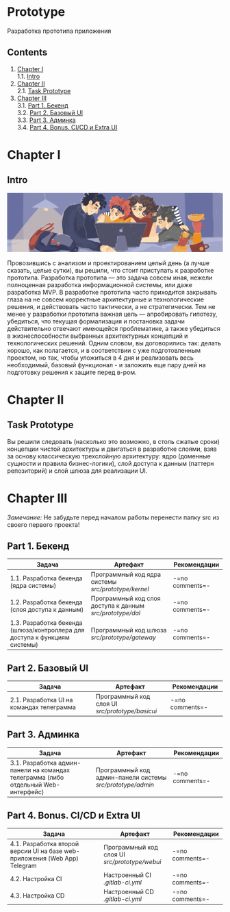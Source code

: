 # Prototype

Разработка прототипа приложения

## Contents

1. [Chapter I](#chapter-i) \
   1.1. [Intro](#intro)
2. [Chapter II](#chapter-ii) \
   2.1. [Task Prototype](#task-prototype)
3. [Chapter III](#chapter-iii) \
   3.1. [Part 1. Бекенд](#part-1-бекенд)  
   3.2. [Part 2. Базовый UI](#part-2-базовый-ui)  
   3.3. [Part 3. Админка](#part-3-админка)  
   3.4. [Part 4. Bonus. CI/CD и Extra UI](#part-4-bonus-cicd-и-extra-ui)


# Chapter I

## Intro

![Prototype](misc/images/Prototype.PNG)

Провозившись с анализом и проектированием целый день (а лучше сказать, целые сутки), вы решили, что стоит приступать к
разработке прототипа. Разработка прототипа — это задача совсем иная, нежели полноценная разработка информационной
системы, или даже разработка MVP. В разработке прототипа часто приходится закрывать глаза на не совсем корректные
архитектурные и технологические решения, и действовать часто тактически, а не стратегически. Тем не менее у разработки
прототипа важная цель — апробировать гипотезу, убедиться, что текущая формализация и постановка задачи действительно
отвечают имеющейся проблематике, а также убедиться в жизнеспособности выбранных архитектурных концепций и
технологических решений. Одним словом, вы договорились так: делать хорошо, как полагается, и в соответствии с уже
подготовленным проектом, но так, чтобы уложиться в 4 дня и реализовать весь необходимый, базовый функционал - и заложить
еще пару дней на подготовку решения к защите перед в-ром.


# Chapter II

## Task Prototype

Вы решили следовать (насколько это возможно, в столь сжатые сроки) концепции чистой архитектуры и двигаться в разработке
слоями, взяв за основу классическую трехслойную архитектуру: ядро (доменные сущности и правила бизнес-логики), слой
доступа к данным (паттерн репозиторий) и слой шлюза для реализации UI.


# Chapter III

*Замечание:* Не забудьте перед началом работы перенести папку src из своего первого проекта!

## Part 1. Бекенд

| Задача | Артефакт                                                        | Рекомендации |  
|--------|-----------------------------------------------------------------|--------------|  
| 1.1. Разработка бекенда (ядра системы) | Программный код ядра системы <br/> *src/prototype/kernel* | -=no comments=- |
| 1.2. Разработка бекенда (слоя доступа к данным) | Программный код слоя доступа к данным <br/> *src/prototype/dal* | -=no comments=- |
| 1.3. Разработка бекенда (шлюза/контроллера для доступа к функциям системы)  | Программный код шлюза <br/> *src/prototype/gateway* | -=no comments=- |

## Part 2. Базовый UI

| Задача | Артефакт                                                                                                                     | Рекомендации |  
|--------|------------------------------------------------------------------------------------------------------------------------------|--------------|  
| 2.1. Разработка UI на командах телеграмма | Программный код слоя UI <br/> *src/prototype/basicui* | -=no comments=- |

## Part 3. Админка

| Задача                 | Артефакт                                                         | Рекомендации    |  
|------------------------|------------------------------------------------------------------|-----------------|  
| 3.1. Разработка админ-панели на командах телеграмма (либо отдельный Web-интерфейс) | Программный код админ-панели системы <br/> *src/prototype/admin* | -=no comments=- |

## Part 4. Bonus. CI/CD и Extra UI

| Задача | Артефакт                                            | Рекомендации |  
|--------|-----------------------------------------------------|--------------|  
| 4.1. Разработка второй версии UI на базе web-приложения (Web App) Telegram | Программный код слоя UI <br/> *src/prototype/webui* | -=no comments=- |
| 4.2. Настройка CI  | Настроенный CI <br/> *.gitlab-ci.yml* | -=no comments=- |
| 4.3. Настройка CD  | Настроенный CD <br/> *.gitlab-ci.yml* | -=no comments=- |
